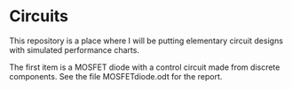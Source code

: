 # Circuits

This repository is a place where I will be putting elementary circuit designs with simulated performance charts. 

The first item is a MOSFET diode with a control circuit made from discrete components. See the file MOSFETdiode.odt for the report.

